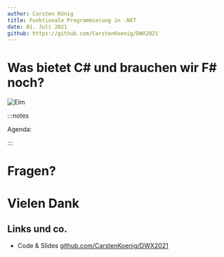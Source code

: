 ```yaml
---
author: Carsten König
title: Funktionale Programmierung in .NET
date: 01. Juli 2021
github: https://github.com/CarstenKoenig/DWX2021
---
```


# Was bietet C# und brauchen wir F# noch?

![Elm](../images/Elm.png)

:::notes

Agenda:

:::

# Fragen?

# Vielen Dank

## Links und co.

- Code & Slides [github.com/CarstenKoenig/DWX2021](https://github.com/CarstenKoenig/DWX2021)
